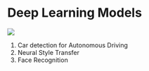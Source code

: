 # Deep Learning Models
![](neural_network.jpg)
1. Car detection for Autonomous Driving
2. Neural Style Transfer
3. Face Recognition
